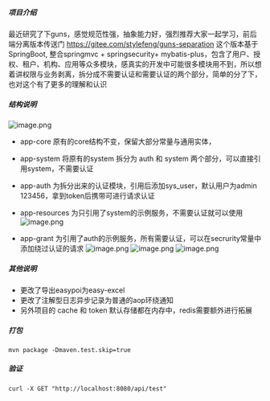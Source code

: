 ##### 项目介绍
最近研究了下guns，感觉规范性强，抽象能力好，强烈推荐大家一起学习，前后端分离版本传送门 https://gitee.com/stylefeng/guns-separation
这个版本基于SpringBoot, 整合springmvc + springsecurity+ mybatis-plus，包含了用户、授权、租户、机构、应用等众多模块，感真实的开发中可能很多模块用不到，所以想着讲权限与业务剥离，拆分成不需要认证和需要认证的两个部分，简单的分了下，也对这个有了更多的理解和认识
##### 结构说明
![image.png](https://upload-images.jianshu.io/upload_images/6380064-2b072d92ccd19822.png?imageMogr2/auto-orient/strip%7CimageView2/2/w/1240)
- app-core 原有的core结构不变，保留大部分常量与通用实体，
- app-system 将原有的system 拆分为 auth 和 system 两个部分，可以直接引用system，不需要认证
- app-auth 为拆分出来的认证模块，引用后添加sys_user，默认用户为admin 123456，拿到token后携带可进行请求认证
- app-resources 为只引用了system的示例服务，不需要认证就可以使用
![image.png](https://upload-images.jianshu.io/upload_images/6380064-0db2d67c306f6e93.png?imageMogr2/auto-orient/strip%7CimageView2/2/w/1240)

- app-grant 为引用了auth的示例服务，所有需要认证，可以在secrurity常量中添加绕过认证的请求
![image.png](https://upload-images.jianshu.io/upload_images/6380064-857c74402e0c4103.png?imageMogr2/auto-orient/strip%7CimageView2/2/w/1240)
![image.png](https://upload-images.jianshu.io/upload_images/6380064-9a5045b7fa33f287.png?imageMogr2/auto-orient/strip%7CimageView2/2/w/1240)
![image.png](https://upload-images.jianshu.io/upload_images/6380064-ab7e4d1ea9699b82.png?imageMogr2/auto-orient/strip%7CimageView2/2/w/1240)

##### 其他说明
- 更改了导出easypoi为easy-excel
- 更改了注解型日志异步记录为普通的aop环绕通知
- 另外项目的 cache 和 token 默认存储都在内存中，redis需要额外进行拓展

##### 打包
```
mvn package -Dmaven.test.skip=true
```
##### 验证
```
curl -X GET "http://localhost:8080/api/test"
```
